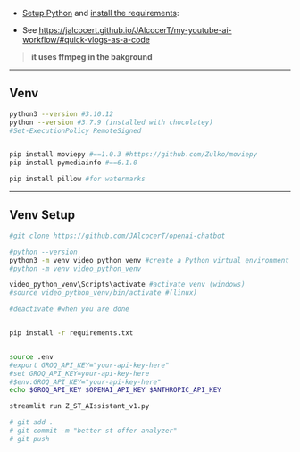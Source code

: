 
* [Setup Python](https://jalcocert.github.io/JAlcocerT/guide-python/#installing-python-) and [install the requirements](https://jalcocert.github.io/JAlcocerT/useful-python-stuff/):


* See <https://jalcocert.github.io/JAlcocerT/my-youtube-ai-workflow/#quick-vlogs-as-a-code>

> **it uses ffmpeg in the bakground**

---

## Venv

```sh
python3 --version #3.10.12
python --version #3.7.9 (installed with chocolatey)
#Set-ExecutionPolicy RemoteSigned


pip install moviepy #==1.0.3 #https://github.com/Zulko/moviepy
pip install pymediainfo #==6.1.0
```

```sh
pip install pillow #for watermarks
```

---

## Venv Setup

```sh
#git clone https://github.com/JAlcocerT/openai-chatbot

#python --version
python3 -m venv video_python_venv #create a Python virtual environment
#python -m venv video_python_venv

video_python_venv\Scripts\activate #activate venv (windows)
#source video_python_venv/bin/activate #(linux)

#deactivate #when you are done


pip install -r requirements.txt


source .env
#export GROQ_API_KEY="your-api-key-here"
#set GROQ_API_KEY=your-api-key-here
#$env:GROQ_API_KEY="your-api-key-here"
echo $GROQ_API_KEY $OPENAI_API_KEY $ANTHROPIC_API_KEY

streamlit run Z_ST_AIssistant_v1.py

# git add .
# git commit -m "better st offer analyzer"
# git push
```